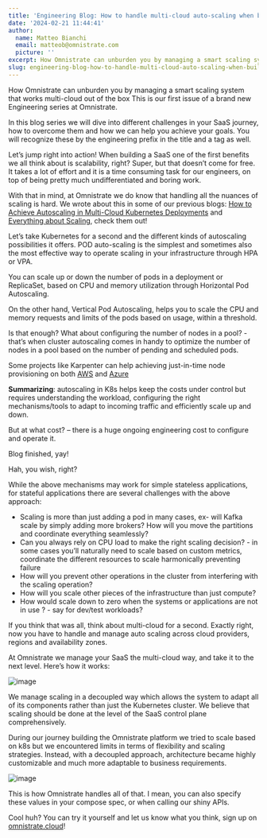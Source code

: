 ```yaml
---
title: 'Engineering Blog: How to handle multi-cloud auto-scaling when building a SaaS?'
date: '2024-02-21 11:44:41'
author:
  name: Matteo Bianchi
  email: matteob@omnistrate.com
  picture: ''
excerpt: How Omnistrate can unburden you by managing a smart scaling system that works multi-cloud out of the box This is our first issue of a brand new Engineering series at Omnistrate.
slug: engineering-blog-how-to-handle-multi-cloud-auto-scaling-when-building-a-saas
---
```


How Omnistrate can unburden you by managing a smart scaling system that works multi-cloud out of the box
This is our first issue of a brand new Engineering series at Omnistrate.

In this blog series we will dive into different challenges in your SaaS journey, how to overcome them and how we can help you achieve your goals.
You will recognize these by the engineering prefix in the title and a tag as well.

Let’s jump right into action!
When building a SaaS one of the first benefits we all think about is scalability, right?
Super, but that doesn’t come for free. 
It takes a lot of effort and it is a time consuming task for our engineers, on top of being pretty much undifferentiated and boring work.

With that in mind, at Omnistrate we do know that handling all the nuances of scaling is hard. We wrote about this in some of our previous blogs: [How to Achieve Autoscaling in Multi-Cloud Kubernetes Deployments][1]
and [Everything about Scaling][2], check them out!

Let’s take Kubernetes for a second and the different kinds of autoscaling possibilities it offers.
POD auto-scaling is the simplest and sometimes also the most effective way to operate scaling in your infrastructure through HPA or VPA. 

You can scale up or down the number of pods in a deployment or ReplicaSet, based on CPU and memory utilization through Horizontal Pod Autoscaling. 

On the other hand, Vertical Pod Autoscaling, helps you to scale the CPU and memory requests and limits of the pods based on usage, within a threshold.


Is that enough? What about configuring the number of nodes in a pool? - that’s when cluster autoscaling comes in handy to optimize the number of nodes in a pool based on the number of pending and scheduled pods.

Some projects like Karpenter can help achieving just-in-time node provisioning on both [AWS][3] and [Azure][4]

**Summarizing**: autoscaling in K8s helps keep the costs under control but requires understanding the workload, configuring the right mechanisms/tools to adapt to incoming traffic and efficiently scale up and down.

But at what cost? – there is a huge ongoing engineering cost to configure and operate it. 

Blog finished, yay!

Hah, you wish, right?

While the above mechanisms may work for simple stateless applications, for stateful applications there are several challenges with the above approach:

 - Scaling is more than just adding a pod in many cases, ex- will Kafka scale by simply adding more brokers? How will you move the partitions and coordinate everything seamlessly?
 - Can you always rely on CPU load to make the right scaling decision? - in some cases you’ll naturally need to scale based on custom metrics, coordinate the different resources to scale harmonically preventing failure
 - How will you prevent other operations in the cluster from interfering with the scaling operation?
 - How will you scale other pieces of the infrastructure than just compute?
 - How would scale down to zero when the systems or applications are not in use ? - say for dev/test workloads?

If you think that was all, think about multi-cloud for a second. Exactly right, now you have to handle and manage auto scaling across cloud providers, regions and availability zones.

At Omnistrate we manage your SaaS the multi-cloud way, and take it to the next level. Here’s how it works:

![image][5]

We manage scaling in a decoupled way which allows the system to adapt all of its components rather than just the Kubernetes cluster. We believe that scaling should be done at the level of the SaaS control plane comprehensively.

During our journey building the Omnistrate platform we tried to scale based on k8s but we encountered limits in terms of flexibility and scaling strategies. Instead, with a decoupled approach, architecture became highly customizable and much more adaptable to business requirements.

![image][6]

This is how Omnistrate handles all of that.
I mean, you can also specify these values in your compose spec, or when calling our shiny APIs.

Cool huh?
You can try it yourself and let us know what you think, sign up on [omnistrate.cloud][7]!

  [1]: https://blog.omnistrate.com/posts/21
  [2]: https://blog.omnistrate.com/posts/40
  [3]: https://karpenter.sh/
  [4]: https://github.com/Azure/karpenter 
  [5]: https://drive.google.com/thumbnail?id=1Ccc8Laq9CiXoembC5kHu4X9HwKNs-Eyh&sz=w720 
  [6]: https://drive.google.com/thumbnail?id=1j9q9w2tjGPjDaq3alWfqOwohs6P3uPWu&sz=w720
  [7]: https://omnistrate.cloud/signup


